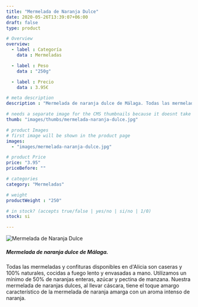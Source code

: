 ```yaml
---
title: "Mermelada de Naranja Dulce"
date: 2020-05-26T13:39:07+06:00
draft: false
type: product

# Overview
overview:
  - label : Categoría
    data : Mermeladas

  - label : Peso
    data : "250g"

  - label : Precio
    data : 3.95€

# meta description
description : "Mermelada de naranja dulce de Málaga. Todas las mermeladas y confituras disponibles en d'Alicia son caseras y 100% naturales, cocidas a fuego lento y envasadas a mano. Utilizamos un mínimo de 50% de naranjas enteras, azúcar y pectina de manzana. Nuestra mermelada de naranjas dulces, al llevar cascara, tiene el toque amargo característico de la mermelada de naranja amarga con un aroma intenso de naranja."

# needs a separate image for the CMS thumbnails because it doesnt take arrays (slideshow images)
thumb: "images/thumbs/mermelada-naranja-dulce.jpg"

# product Images
# first image will be shown in the product page
images:
  - "images/mermelada-naranja-dulce.jpg"

# product Price
price: "3.95"
priceBefore: ""

# categories
category: "Mermeladas"

# weight
productWeight : "250"

# in stock? (accepts true/false | yes/no | si/no | 1/0)
stock: si

---
```

![Mermelada de Naranja Dulce](/images/mermelada-naranja-dulce.jpg "Mermelada de Naranja Dulce")

##### Mermelada de naranja dulce de Málaga.
Todas las mermeladas y confituras disponibles en d'Alicia son caseras y 100% naturales, cocidas a fuego lento y envasadas a mano. Utilizamos un mínimo de 50% de naranjas enteras, azúcar y pectina de manzana. Nuestra mermelada de naranjas dulces, al llevar cáscara, tiene el toque amargo característico de la mermelada de naranja amarga con un aroma intenso de naranja.
